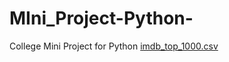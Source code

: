 # MIni_Project-Python-
College Mini Project for Python
[imdb_top_1000.csv](https://github.com/amanmehra-23/MIni_Project-Python-/files/13379135/imdb_top_1000.csv)
